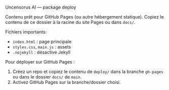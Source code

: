 Uncensorus AI — package deploy

Contenu prêt pour GitHub Pages (ou autre hébergement statique). Copiez le contenu de ce dossier à la racine du site Pages ou dans `docs/`.

Fichiers importants:
- `index.html` : page principale
- `styles.css`, `main.js` : assets
- `.nojekyll` : désactive Jekyll

Pour déployer sur GitHub Pages :
1. Créez un repo et copiez le contenu de `deploy/` dans la branche `gh-pages` ou dans le dossier `docs/` de `main`.
2. Activez GitHub Pages sur la branche/dossier choisi.


